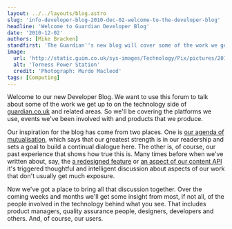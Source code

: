 ```yaml
---
layout: ../../layouts/blog.astro
slug: 'info-developer-blog-2010-dec-02-welcome-to-the-developer-blog'
headline: 'Welcome to Guardian Developer Blog'
date: '2010-12-02'
authors: [Mike Bracken]
standfirst: 'The Guardian''s new blog will cover some of the work we get up to on the technology side of guardian.co.uk'
image:
  url: 'http://static.guim.co.uk/sys-images/Technology/Pix/pictures/2010/11/30/1291120813683/Torness-Power-Station-006.jpg'
  alt: 'Torness Power Station'
  credit: 'Photograph: Murdo Macleod'
tags: [Computing]
---
```


Welcome to our new Developer Blog. We want to use this forum to talk about some of the work we get up to on the technology side of [guardian.co.uk](http://www.guardian.co.uk/) and related areas. So we'll be covering the platforms we use, events we've been involved with and products that we produce.

Our inspiration for the blog has come from two places. One is [our agenda of mutualisation](http://www.guardian.co.uk/media/2010/jan/25/cudlipp-lecture-alan-rusbridger), which says that our greatest strength is in our readership and sets a goal to build a continual dialogue here. The other is, of course, our past experience that shows how true this is. Many times before when we've written about, say, the [a redesigned feature](http://www.guardian.co.uk/help/insideguardian/2010/jun/30/blogpost) or [an aspect of our content API](http://www.guardian.co.uk/open-platform/blog/linked-data-open-platform) it's triggered thoughtful and intelligent discussion about aspects of our work that don't usually get much exposure.

Now we've got a place to bring all that discussion together. Over the coming weeks and months we'll get some insight from most, if not all, of the people involved in the technology behind what you see. That includes product managers, quality assurance people, designers, developers and others. And, of course, our users.

